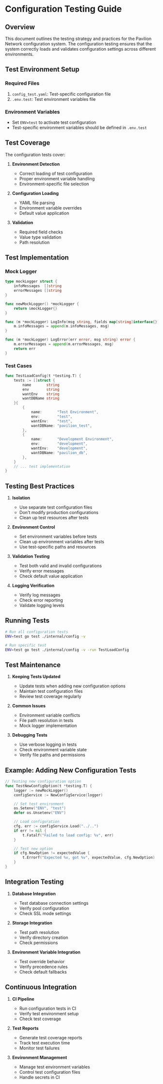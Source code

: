 # Configuration Testing Guide

## Overview

This document outlines the testing strategy and practices for the Pavilion Network configuration system. The configuration testing ensures that the system correctly loads and validates configuration settings across different environments.

## Test Environment Setup

### Required Files

1. `config_test.yaml`: Test-specific configuration file
2. `.env.test`: Test environment variables file

### Environment Variables

- Set `ENV=test` to activate test configuration
- Test-specific environment variables should be defined in `.env.test`

## Test Coverage

The configuration tests cover:

1. **Environment Detection**
   - Correct loading of test configuration
   - Proper environment variable handling
   - Environment-specific file selection

2. **Configuration Loading**
   - YAML file parsing
   - Environment variable overrides
   - Default value application

3. **Validation**
   - Required field checks
   - Value type validation
   - Path resolution

## Test Implementation

### Mock Logger

```go
type mockLogger struct {
    infoMessages  []string
    errorMessages []string
}

func newMockLogger() *mockLogger {
    return &mockLogger{}
}

func (m *mockLogger) LogInfo(msg string, fields map[string]interface{}) {
    m.infoMessages = append(m.infoMessages, msg)
}

func (m *mockLogger) LogError(err error, msg string) error {
    m.errorMessages = append(m.errorMessages, msg)
    return err
}
```

### Test Cases

```go
func TestLoadConfig(t *testing.T) {
    tests := []struct {
        name       string
        env        string
        wantEnv    string
        wantDBName string
    }{
        {
            name:       "Test Environment",
            env:        "test",
            wantEnv:    "test",
            wantDBName: "pavilion_test",
        },
        {
            name:       "Development Environment",
            env:        "development",
            wantEnv:    "development",
            wantDBName: "pavilion_db",
        },
    }
    // ... test implementation
}
```

## Testing Best Practices

1. **Isolation**
   - Use separate test configuration files
   - Don't modify production configurations
   - Clean up test resources after tests

2. **Environment Control**
   - Set environment variables before tests
   - Clean up environment variables after tests
   - Use test-specific paths and resources

3. **Validation Testing**
   - Test both valid and invalid configurations
   - Verify error messages
   - Check default value application

4. **Logging Verification**
   - Verify log messages
   - Check error reporting
   - Validate logging levels

## Running Tests

```bash
# Run all configuration tests
ENV=test go test ./internal/config -v

# Run specific test
ENV=test go test ./internal/config -v -run TestLoadConfig
```

## Test Maintenance

1. **Keeping Tests Updated**
   - Update tests when adding new configuration options
   - Maintain test configuration files
   - Review test coverage regularly

2. **Common Issues**
   - Environment variable conflicts
   - File path resolution in tests
   - Mock logger implementation

3. **Debugging Tests**
   - Use verbose logging in tests
   - Check environment variable state
   - Verify file paths and permissions

## Example: Adding New Configuration Tests

```go
// Testing new configuration option
func TestNewConfigOption(t *testing.T) {
    logger := newMockLogger()
    configService := NewConfigService(logger)

    // Set test environment
    os.Setenv("ENV", "test")
    defer os.Unsetenv("ENV")

    // Load configuration
    cfg, err := configService.Load("../..")
    if err != nil {
        t.Fatalf("Failed to load config: %v", err)
    }

    // Test new option
    if cfg.NewOption != expectedValue {
        t.Errorf("Expected %v, got %v", expectedValue, cfg.NewOption)
    }
}
```

## Integration Testing

1. **Database Integration**
   - Test database connection settings
   - Verify pool configuration
   - Check SSL mode settings

2. **Storage Integration**
   - Test path resolution
   - Verify directory creation
   - Check permissions

3. **Environment Variable Integration**
   - Test override behavior
   - Verify precedence rules
   - Check default fallbacks

## Continuous Integration

1. **CI Pipeline**
   - Run configuration tests in CI
   - Verify test environment setup
   - Check test coverage

2. **Test Reports**
   - Generate test coverage reports
   - Track test execution time
   - Monitor test failures

3. **Environment Management**
   - Manage test environment variables
   - Control test configuration files
   - Handle secrets in CI 